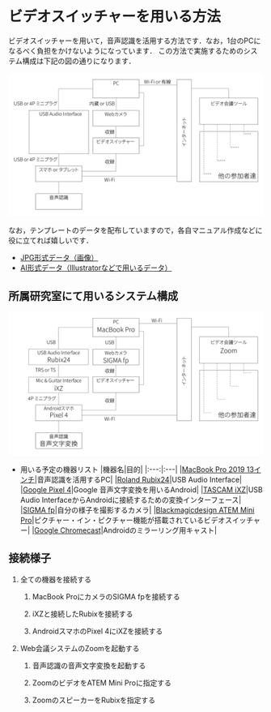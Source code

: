 # ビデオスイッチャーを用いる方法
ビデオスイッチャーを用いて，音声認識を活用する方法です．なお，1台のPCになるべく負担をかけないようになっています．
この方法で実施するためのシステム構成は下記の図の通りになります．

![接続イメージのテンプレ](fig/template/Template_Using_VideoSwitcher-JP.jpg)


なお，テンプレートのデータを配布していますので，各自マニュアル作成などに役に立てれば嬉しいです．
  - [JPG形式データ（画像）](fig/template/Template_Using_VideoSwitcher-JP.jpg)
  - [AI形式データ（Illustratorなどで用いるデータ）](fig/template/Template_Using_VideoSwitcher-JP.ai)


## 所属研究室にて用いるシステム構成
![システム](fig/Using_VideoSwitcher_ThetaAkihisa-JP.jpg)


- 用いる予定の機器リスト
  |機器名|目的|
  |:---:|:---|
  |[MacBook Pro 2019 13インチ](https://support.apple.com/kb/SP795?viewlocale=ja_JP&locale=ja_JP)|音声認識を活用するPC|
  |[Roland Rubix24](https://www.roland.com/jp/products/rubix24/)|USB Audio Interface|
  |[Google Pixel 4](https://store.google.com/jp/product/pixel_4)|Google 音声文字変換を用いるAndroid|
  |[TASCAM iXZ](https://tascam.jp/jp/product/ixz/top)|USB Audio InterfaceからAndroidに接続するための変換インターフェース|
  |[SIGMA fp](https://www.sigma-global.com/jp/cameras/fp-series/)|自分の様子を撮影するカメラ|
  |[Blackmagicdesign ATEM Mini Pro](https://www.blackmagicdesign.com/jp/products/atemmini/techspecs/W-APS-14)|ピクチャー・イン・ピクチャー機能が搭載されているビデオスイッチャー|
  |[Google Chromecast](https://store.google.com/jp/product/chromecast)|Androidのミラーリング用キャスト|
  

  
## 接続様子
1. 全ての機器を接続する
    
    1. MacBook ProにカメラのSIGMA fpを接続する
    
    1. iXZと接続したRubixを接続する
    
    1. AndroidスマホのPixel 4にiXZを接続する

1. Web会議システムのZoomを起動する
    
    1. 音声認識の音声文字変換を起動する
    
    1. ZoomのビデオをATEM Mini Proに指定する

    1. ZoomのスピーカーをRubixを指定する
    
